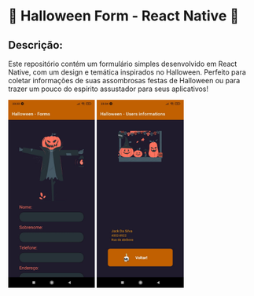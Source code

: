 # 🎃 Halloween Form - React Native 🎃

## Descrição:
Este repositório contém um formulário simples desenvolvido em React Native, com um design e temática inspirados no Halloween. 
Perfeito para coletar informações de suas assombrosas festas de Halloween ou para trazer um pouco do espírito assustador para seus aplicativos!

<img src="./assets/tela1.jpg" alt="imagem tela 1" width="35%"> <img src="./assets/tela2.jpg" alt="imagem tela 1" width="35%">
